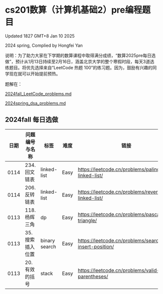 # cs201数算（计算机基础2）pre编程题目

Updated 1827 GMT+8 Jan 10 2025

2024 spring, Complied by Hongfei Yan



说明：为了助力大家在下学期的数算课程中取得满分成绩，“数算2025pre每日选做”，预计从1月13日持续至2月16日，涵盖北京大学的整个寒假时段，每天3道选练题目。将优先选择来自“LeetCode 热题 100”的练习题。因为，鼓励有兴趣的同学现在就可以开始提前预热。



题解在：

[2024fall_LeetCode_problems.md](https://github.com/GMyhf/2024fall-cs101/blob/main/2024fall_LeetCode_problems.md)

[2024spring_dsa_problems.md](https://github.com/GMyhf/2024spring-cs201/blob/main/2024spring_dsa_problems.md)



## 2024fall 每日选做

| 日期 | 问题编号与名称  | 标签          | 难度 | 链接                                                 |
| ---- | --------------- | ------------- | ---- | ---------------------------------------------------- |
| 0114 | 234.回文链表   | linked-list            | Easy | https://leetcode.cn/problems/palindrome-linked-list/       |
| 0114 | 206.反转链表   | linked-list            | Easy | https://leetcode.cn/problems/reverse-linked-list/       |
| 0113 | 118.杨辉三角    | dp            | Easy | https://leetcode.cn/problems/pascals-triangle/       |
| 0113 | 35.搜索插入位置 | binary search | Easy | https://leetcode.cn/problems/search-insert-position/ |
| 0113 | 20.有效的括号   | stack         | Easy | https://leetcode.cn/problems/valid-parentheses/      |

